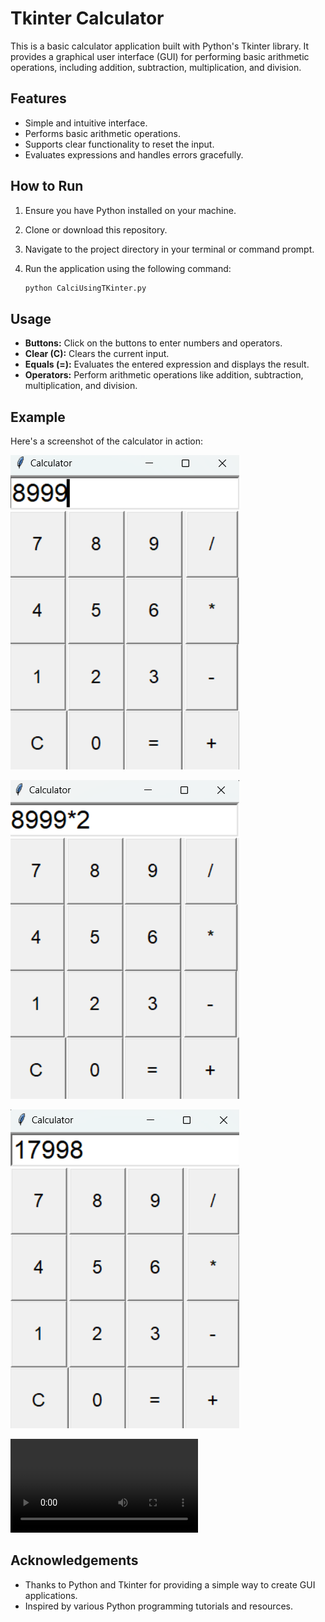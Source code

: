 # Tkinter Calculator

This is a basic calculator application built with Python's Tkinter library. It provides a graphical user interface (GUI) for performing basic arithmetic operations, including addition, subtraction, multiplication, and division.

## Features

- Simple and intuitive interface.
- Performs basic arithmetic operations.
- Supports clear functionality to reset the input.
- Evaluates expressions and handles errors gracefully.

## How to Run

1. Ensure you have Python installed on your machine.
2. Clone or download this repository.
3. Navigate to the project directory in your terminal or command prompt.
4. Run the application using the following command:

    ```bash
    python CalciUsingTKinter.py
    ```

## Usage

- **Buttons:** Click on the buttons to enter numbers and operators.
- **Clear (C):** Clears the current input.
- **Equals (=):** Evaluates the entered expression and displays the result.
- **Operators:** Perform arithmetic operations like addition, subtraction, multiplication, and division.

## Example

Here's a screenshot of the calculator in action:

![Calculator Screenshot](img1.png)

![Calculator Screenshot](img2.png)

![Calculator Screenshot](img3.png)

![Calculator Video](calci.mp4)

## Acknowledgements

- Thanks to Python and Tkinter for providing a simple way to create GUI applications.
- Inspired by various Python programming tutorials and resources.
